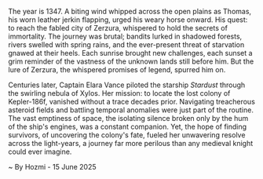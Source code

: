 
The year is 1347.  A biting wind whipped across the open plains as Thomas, his worn leather jerkin flapping, urged his weary horse onward.  His quest: to reach the fabled city of Zerzura, whispered to hold the secrets of immortality.  The journey was brutal; bandits lurked in shadowed forests, rivers swelled with spring rains, and the ever-present threat of starvation gnawed at their heels.  Each sunrise brought new challenges, each sunset a grim reminder of the vastness of the unknown lands still before him.  But the lure of Zerzura, the whispered promises of legend, spurred him on.

Centuries later, Captain Elara Vance piloted the starship *Stardust* through the swirling nebula of Xylos.  Her mission: to locate the lost colony of Kepler-186f, vanished without a trace decades prior.  Navigating treacherous asteroid fields and battling temporal anomalies were just part of the routine.  The vast emptiness of space, the isolating silence broken only by the hum of the ship's engines, was a constant companion.  Yet, the hope of finding survivors, of uncovering the colony's fate, fueled her unwavering resolve across the light-years, a journey far more perilous than any medieval knight could ever imagine.

~ By Hozmi - 15 June 2025
